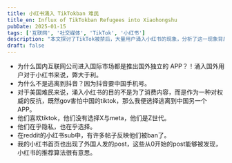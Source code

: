 ```yaml
---
title: 小红书涌入 TikTokban 难民
title_en: Influx of TikTokban Refugees into Xiaohongshu
pubDate: 2025-01-15
tags: ['互联网', '社交媒体', 'TikTok', '小红书']
description: "本文探讨了TikTok被禁后，大量用户涌入小红书的现象，分析了这一现象背后的原因和影响。"
draft: false
---
```



- 为什么国内互联网公司进入国际市场都是推出国外独立的 APP？！涌入国外用户对于小红书来说，弊大于利。
- 为什么不是逃离到抖音？因为抖音要中国手机号。
- 对于美国难民来说，涌入小红书的目的不是为了消费内容，而是作为一种对权威的反抗，既然gov害怕中国的tiktok，那么我便选择逃离到中国另一个APP。
- 他们喜欢tiktok，他们没有选择X与meta，他们是Z世代。
- 他们在乎隐私，也在乎选择。
- 在reddit的小红书sub中，有许多帖子反映他们被ban了。
- 我的小红书首页也出现了外国人发的post，这些从0开始的post能够被发现，小红书的推荐算法很有意思。